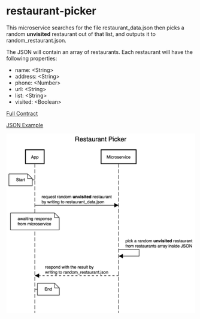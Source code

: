 # restaurant-picker

This microservice searches for the file restaurant_data.json then picks a random **unvisited** restaurant out of that list, and outputs it to random_restaurant.json.

The JSON will contain an array of restaurants. Each restaurant will have the following properties: 
-	name: \<String\>
-	address: \<String\>
-	phone: \<Number\>
-	url: \<String\>
-	list: \<String\>
-	visited: \<Boolean\>

[Full Contract](/files/CS361-Assignment-9-Besher-Al-Maleh.pdf)

[JSON Example](/json-examples/restaurant_data.json)

![Sequence Diagram](/images/Restaurant-Picker.png)
